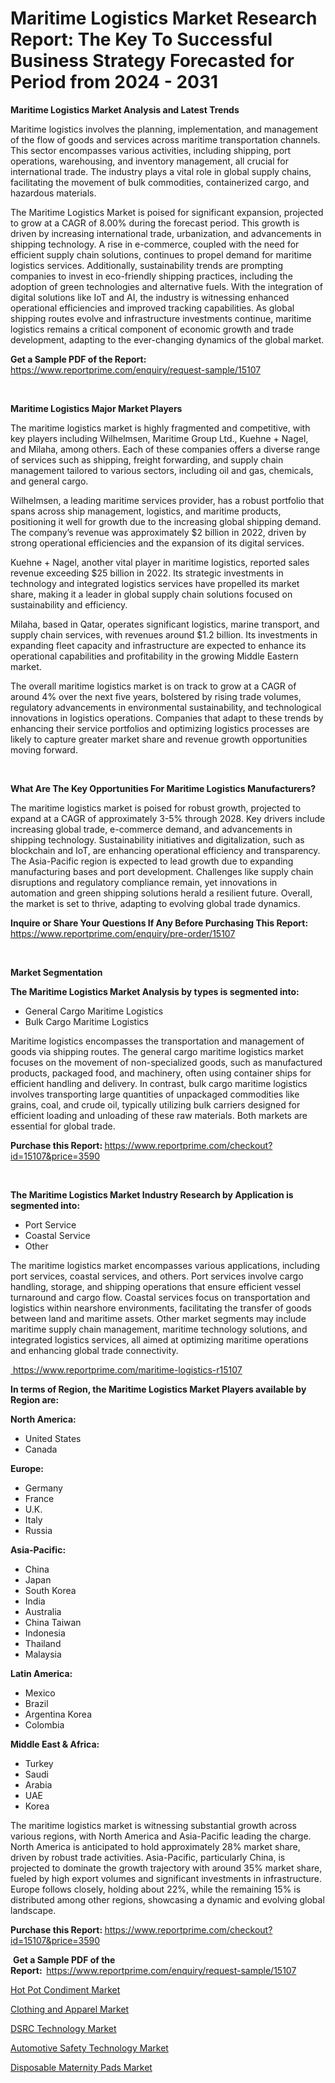 <p><h1>Maritime Logistics Market Research Report: The Key To Successful Business Strategy Forecasted for Period from 2024 - 2031</h1></p><p><strong>Maritime Logistics Market Analysis and Latest Trends</strong></p>
<p><p>Maritime logistics involves the planning, implementation, and management of the flow of goods and services across maritime transportation channels. This sector encompasses various activities, including shipping, port operations, warehousing, and inventory management, all crucial for international trade. The industry plays a vital role in global supply chains, facilitating the movement of bulk commodities, containerized cargo, and hazardous materials.</p><p>The Maritime Logistics Market is poised for significant expansion, projected to grow at a CAGR of 8.00% during the forecast period. This growth is driven by increasing international trade, urbanization, and advancements in shipping technology. A rise in e-commerce, coupled with the need for efficient supply chain solutions, continues to propel demand for maritime logistics services. Additionally, sustainability trends are prompting companies to invest in eco-friendly shipping practices, including the adoption of green technologies and alternative fuels. With the integration of digital solutions like IoT and AI, the industry is witnessing enhanced operational efficiencies and improved tracking capabilities. As global shipping routes evolve and infrastructure investments continue, maritime logistics remains a critical component of economic growth and trade development, adapting to the ever-changing dynamics of the global market.</p></p>
<p><strong>Get a Sample PDF of the Report:&nbsp;</strong> <a href="https://www.reportprime.com/enquiry/request-sample/15107?utm_campaign=1134&utm_medium=2&utm_source=Github&utm_content=ia&utm_term=16112024&utm_id=maritime-logistics">https://www.reportprime.com/enquiry/request-sample/15107</a></p>
<p>&nbsp;</p>
<p><strong>Maritime Logistics Major Market Players</strong></p>
<p><p>The maritime logistics market is highly fragmented and competitive, with key players including Wilhelmsen, Maritime Group Ltd., Kuehne + Nagel, and Milaha, among others. Each of these companies offers a diverse range of services such as shipping, freight forwarding, and supply chain management tailored to various sectors, including oil and gas, chemicals, and general cargo.</p><p>Wilhelmsen, a leading maritime services provider, has a robust portfolio that spans across ship management, logistics, and maritime products, positioning it well for growth due to the increasing global shipping demand. The company’s revenue was approximately $2 billion in 2022, driven by strong operational efficiencies and the expansion of its digital services.</p><p>Kuehne + Nagel, another vital player in maritime logistics, reported sales revenue exceeding $25 billion in 2022. Its strategic investments in technology and integrated logistics services have propelled its market share, making it a leader in global supply chain solutions focused on sustainability and efficiency.</p><p>Milaha, based in Qatar, operates significant logistics, marine transport, and supply chain services, with revenues around $1.2 billion. Its investments in expanding fleet capacity and infrastructure are expected to enhance its operational capabilities and profitability in the growing Middle Eastern market.</p><p>The overall maritime logistics market is on track to grow at a CAGR of around 4% over the next five years, bolstered by rising trade volumes, regulatory advancements in environmental sustainability, and technological innovations in logistics operations. Companies that adapt to these trends by enhancing their service portfolios and optimizing logistics processes are likely to capture greater market share and revenue growth opportunities moving forward.</p></p>
<p>&nbsp;</p>
<p><strong>What Are The Key Opportunities For Maritime Logistics Manufacturers?</strong></p>
<p><p>The maritime logistics market is poised for robust growth, projected to expand at a CAGR of approximately 3-5% through 2028. Key drivers include increasing global trade, e-commerce demand, and advancements in shipping technology. Sustainability initiatives and digitalization, such as blockchain and IoT, are enhancing operational efficiency and transparency. The Asia-Pacific region is expected to lead growth due to expanding manufacturing bases and port development. Challenges like supply chain disruptions and regulatory compliance remain, yet innovations in automation and green shipping solutions herald a resilient future. Overall, the market is set to thrive, adapting to evolving global trade dynamics.</p></p>
<p><strong>Inquire or Share Your Questions If Any Before Purchasing This Report:</strong> <a href="https://www.reportprime.com/enquiry/pre-order/15107?utm_campaign=1134&utm_medium=2&utm_source=Github&utm_content=ia&utm_term=16112024&utm_id=maritime-logistics">https://www.reportprime.com/enquiry/pre-order/15107</a></p>
<p>&nbsp;</p>
<p><strong>Market Segmentation</strong></p>
<p><strong>The Maritime Logistics Market Analysis by types is segmented into:</strong></p>
<p><ul><li>General Cargo Maritime Logistics</li><li>Bulk Cargo Maritime Logistics</li></ul></p>
<p><p>Maritime logistics encompasses the transportation and management of goods via shipping routes. The general cargo maritime logistics market focuses on the movement of non-specialized goods, such as manufactured products, packaged food, and machinery, often using container ships for efficient handling and delivery. In contrast, bulk cargo maritime logistics involves transporting large quantities of unpackaged commodities like grains, coal, and crude oil, typically utilizing bulk carriers designed for efficient loading and unloading of these raw materials. Both markets are essential for global trade.</p></p>
<p><strong>Purchase this Report:&nbsp;</strong><a href="https://www.reportprime.com/checkout?id=15107&price=3590&utm_campaign=1134&utm_medium=2&utm_source=Github&utm_content=ia&utm_term=16112024&utm_id=maritime-logistics">https://www.reportprime.com/checkout?id=15107&price=3590</a></p>
<p>&nbsp;</p>
<p><strong>The Maritime Logistics Market Industry Research by Application is segmented into:</strong></p>
<p><ul><li>Port Service</li><li>Coastal Service</li><li>Other</li></ul></p>
<p><p>The maritime logistics market encompasses various applications, including port services, coastal services, and others. Port services involve cargo handling, storage, and shipping operations that ensure efficient vessel turnaround and cargo flow. Coastal services focus on transportation and logistics within nearshore environments, facilitating the transfer of goods between land and maritime assets. Other market segments may include maritime supply chain management, maritime technology solutions, and integrated logistics services, all aimed at optimizing maritime operations and enhancing global trade connectivity.</p></p>
<p><a href="https://www.reportprime.com/maritime-logistics-r15107?utm_campaign=1134&utm_medium=2&utm_source=Github&utm_content=ia&utm_term=16112024&utm_id=maritime-logistics">&nbsp;https://www.reportprime.com/maritime-logistics-r15107</a></p>
<p><strong>In terms of Region, the Maritime Logistics Market Players available by Region are:</strong></p>
<p>
    <p> <strong> North America: </strong>
        <ul>
            <li>United States</li>
            <li>Canada</li>
        </ul>
        </p> 
    <p> <strong> Europe: </strong>
        <ul>
            <li>Germany</li>
            <li>France</li>
            <li>U.K.</li>
            <li>Italy</li>
            <li>Russia</li>
        </ul>
        </p> 
    <p> <strong> Asia-Pacific: </strong>
        <ul>
            <li>China</li>
            <li>Japan</li>
            <li>South Korea</li>
            <li>India</li>
            <li>Australia</li>
            <li>China Taiwan</li>
            <li>Indonesia</li>
            <li>Thailand</li>
            <li>Malaysia</li>
        </ul>
        </p> 
    <p> <strong> Latin America: </strong>
        <ul>
            <li>Mexico</li>
            <li>Brazil</li>
            <li>Argentina Korea</li>
            <li>Colombia</li>
        </ul>
        </p> 
    <p> <strong> Middle East & Africa: </strong>
        <ul>
            <li>Turkey</li>
            <li>Saudi</li>
            <li>Arabia</li>
            <li>UAE</li>
            <li>Korea</li>
        </ul>
    </p>
    </p>
<p><p>The maritime logistics market is witnessing substantial growth across various regions, with North America and Asia-Pacific leading the charge. North America is anticipated to hold approximately 28% market share, driven by robust trade activities. Asia-Pacific, particularly China, is projected to dominate the growth trajectory with around 35% market share, fueled by high export volumes and significant investments in infrastructure. Europe follows closely, holding about 22%, while the remaining 15% is distributed among other regions, showcasing a dynamic and evolving global landscape.</p></p>
<p><strong>Purchase this Report: </strong><a href="https://www.reportprime.com/checkout?id=15107&price=3590&utm_campaign=1134&utm_medium=2&utm_source=Github&utm_content=ia&utm_term=16112024&utm_id=maritime-logistics">https://www.reportprime.com/checkout?id=15107&price=3590</a></p>
<p>&nbsp;<strong>Get a Sample PDF of the Report:&nbsp;&nbsp;</strong><a href="https://www.reportprime.com/enquiry/request-sample/15107?utm_campaign=1134&utm_medium=2&utm_source=Github&utm_content=ia&utm_term=16112024&utm_id=maritime-logistics">https://www.reportprime.com/enquiry/request-sample/15107</a></p>
<p><strong></strong></p>
<p><p><a href="https://www.linkedin.com/pulse/hot-pot-condiment-market-overview-forecast-2024-2031-detailed-xupic?utm_campaign=1134&utm_medium=2&utm_source=Github&utm_content=ia&utm_term=16112024&utm_id=maritime-logistics">Hot Pot Condiment Market</a></p><p><a href="https://www.linkedin.com/pulse/global-clothing-apparel-market-trends-innovations-forward-looking-qr9ic?utm_campaign=1134&utm_medium=2&utm_source=Github&utm_content=ia&utm_term=16112024&utm_id=maritime-logistics">Clothing and Apparel Market</a></p><p><a href="https://issuu.com/reportprime-2/docs/dsrc-technology-market-size-2030.pp_29085c5b625609?utm_campaign=1134&utm_medium=2&utm_source=Github&utm_content=ia&utm_term=16112024&utm_id=maritime-logistics">DSRC Technology Market</a></p><p><a href="https://issuu.com/reportprime-2/docs/automotive-safety-technology-market_a58bbc8828a354?utm_campaign=1134&utm_medium=2&utm_source=Github&utm_content=ia&utm_term=16112024&utm_id=maritime-logistics">Automotive Safety Technology Market</a></p><p><a href="https://www.linkedin.com/pulse/navigating-global-disposable-maternity-pads-market-landscape-trends-ev1nc?utm_campaign=1134&utm_medium=2&utm_source=Github&utm_content=ia&utm_term=16112024&utm_id=maritime-logistics">Disposable Maternity Pads Market</a></p></p>